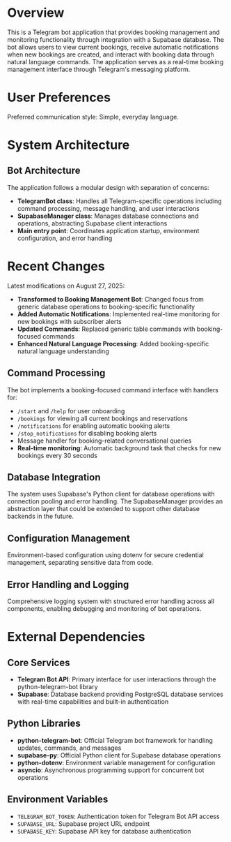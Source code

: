 # Overview

This is a Telegram bot application that provides booking management and monitoring functionality through integration with a Supabase database. The bot allows users to view current bookings, receive automatic notifications when new bookings are created, and interact with booking data through natural language commands. The application serves as a real-time booking management interface through Telegram's messaging platform.

# User Preferences

Preferred communication style: Simple, everyday language.

# System Architecture

## Bot Architecture
The application follows a modular design with separation of concerns:
- **TelegramBot class**: Handles all Telegram-specific operations including command processing, message handling, and user interactions
- **SupabaseManager class**: Manages database connections and operations, abstracting Supabase client interactions
- **Main entry point**: Coordinates application startup, environment configuration, and error handling

# Recent Changes

Latest modifications on August 27, 2025:
- **Transformed to Booking Management Bot**: Changed focus from generic database operations to booking-specific functionality
- **Added Automatic Notifications**: Implemented real-time monitoring for new bookings with subscriber alerts
- **Updated Commands**: Replaced generic table commands with booking-focused commands
- **Enhanced Natural Language Processing**: Added booking-specific natural language understanding

## Command Processing
The bot implements a booking-focused command interface with handlers for:
- `/start` and `/help` for user onboarding
- `/bookings` for viewing all current bookings and reservations
- `/notifications` for enabling automatic booking alerts
- `/stop_notifications` for disabling booking alerts
- Message handler for booking-related conversational queries
- **Real-time monitoring**: Automatic background task that checks for new bookings every 30 seconds

## Database Integration
The system uses Supabase's Python client for database operations with connection pooling and error handling. The SupabaseManager provides an abstraction layer that could be extended to support other database backends in the future.

## Configuration Management
Environment-based configuration using dotenv for secure credential management, separating sensitive data from code.

## Error Handling and Logging
Comprehensive logging system with structured error handling across all components, enabling debugging and monitoring of bot operations.

# External Dependencies

## Core Services
- **Telegram Bot API**: Primary interface for user interactions through the python-telegram-bot library
- **Supabase**: Database backend providing PostgreSQL database services with real-time capabilities and built-in authentication

## Python Libraries
- **python-telegram-bot**: Official Telegram bot framework for handling updates, commands, and messages
- **supabase-py**: Official Python client for Supabase database operations
- **python-dotenv**: Environment variable management for configuration
- **asyncio**: Asynchronous programming support for concurrent bot operations

## Environment Variables
- `TELEGRAM_BOT_TOKEN`: Authentication token for Telegram Bot API access
- `SUPABASE_URL`: Supabase project URL endpoint
- `SUPABASE_KEY`: Supabase API key for database authentication
